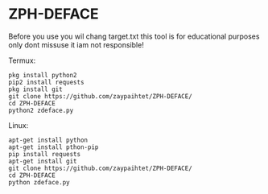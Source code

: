 # ZPH-DEFACE
Before you use you wil chang target.txt
this tool is for educational purposes only dont missuse it iam not responsible!

Termux:

    pkg install python2
    pip2 install requests
    pkg install git
    git clone https://github.com/zaypaihtet/ZPH-DEFACE/
    cd ZPH-DEFACE
    python2 zdeface.py

    
Linux:

    apt-get install python
    apt-get install pthon-pip
    pip install requests
    apt-get install git
    git clone https://github.com/zaypaihtet/ZPH-DEFACE/
    cd ZPH-DEFACE
    python zdeface.py
